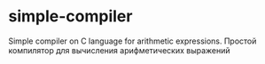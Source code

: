 # simple-compiler
Simple compiler on C language for arithmetic expressions. Простой компилятор для вычисления арифметических выражений

